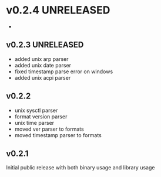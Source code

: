 # v0.2.4 UNRELEASED

*

## v0.2.3 UNRELEASED

* added unix arp parser
* added unix date parser
* fixed timestamp parse error on windows
* added unix acpi parser

## v0.2.2

* unix sysctl parser
* format version parser
* unix time parser
* moved ver parser to formats
* moved timestamp parser to formats

## v0.2.1

Initial public release with both binary usage and library usage
